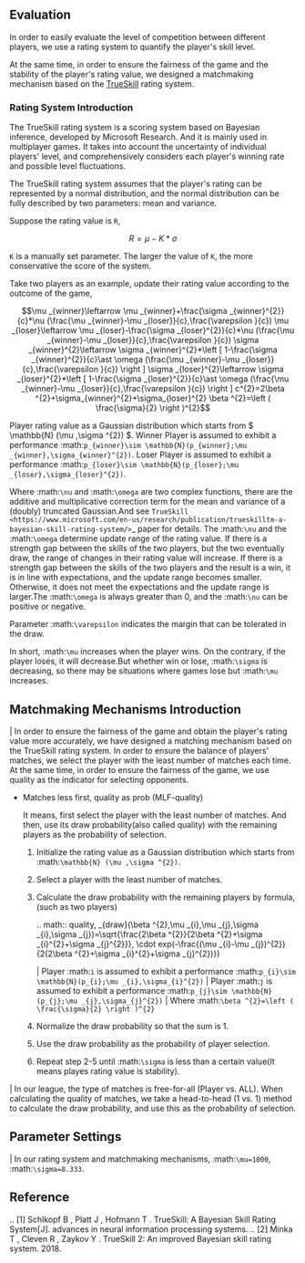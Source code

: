 ## Evaluation

In order to easily evaluate the level of competition between different players, we use a rating system to quantify the player's skill level. 
  
At the same time, in order to ensure the fairness of the game and the stability of the player's rating value, we designed a matchmaking mechanism based on the [TrueSkill](https://trueskill.org/) rating system.


### Rating System Introduction

The TrueSkill rating system is a scoring system based on Bayesian inference, developed by Microsoft Research. And it is mainly used in multiplayer games. It takes into account the uncertainty of individual players' level, and comprehensively considers each player's winning rate and possible level fluctuations.

The TrueSkill rating system assumes that the player's rating can be represented by a normal distribution, and the normal distribution can be fully described by two parameters: mean and variance. 

Suppose the rating value is `R`, 

```math
R = \mu - K*\sigma
```

`K` is a manually set parameter. The larger the value of `K`, the more conservative the score of the system.

Take two players as an example, update their rating value according to the outcome of the game,

```math
\mu _{winner}\leftarrow \mu _{winner}+\frac{\sigma _{winner}^{2}}{c}*\nu (\frac{\mu _{winner}-\mu _{loser}}{c},\frac{\varepsilon }{c})

\mu _{loser}\leftarrow \mu _{loser}-\frac{\sigma _{loser}^{2}}{c}*\nu (\frac{\mu _{winner}-\mu _{loser}}{c},\frac{\varepsilon }{c})

\sigma _{winner}^{2}\leftarrow \sigma _{winner}^{2}*\left [ 1-\frac{\sigma _{winner}^{2}}{c}\ast \omega (\frac{\mu _{winner}-\mu _{loser}}{c},\frac{\varepsilon }{c}) \right ]

\sigma _{loser}^{2}\leftarrow \sigma _{loser}^{2}*\left [ 1-\frac{\sigma _{loser}^{2}}{c}\ast \omega (\frac{\mu _{winner}-\mu _{loser}}{c},\frac{\varepsilon }{c}) \right ]

c^{2}=2\beta ^{2}+\sigma_{winner}^{2}+\sigma_{loser}^{2} 
\beta ^{2}=\left ( \frac{\sigma}{2} \right )^{2}
```

Player rating value as a Gaussian distribution which starts from $ \mathbb{N} (\mu ,\sigma ^{2}) $.
Winner Player is assumed to exhibit a performance :math:`p_{winner}\sim \mathbb{N}(p_{winner};\mu _{winner},\sigma_{winner}^{2})`.
Loser  Player is assumed to exhibit a performance :math:`p_{loser}\sim \mathbb{N}(p_{loser};\mu _{loser},\sigma_{loser}^{2})`.
        
Where :math:`\nu` and :math:`\omega` are two complex functions, there are the additive and multiplicative correction term for the mean and variance of a (doubly) truncated Gaussian.And see `TrueSkill <https://www.microsoft.com/en-us/research/publication/trueskilltm-a-bayesian-skill-rating-system/>`_ paper for details. The :math:`\nu` and the :math:`\omega` determine update range of the rating value. If there is a strength gap between the skills of the two players, but the two eventually draw, the range of changes in their rating value will increase. If there is a strength gap between the skills of the two players and the result is a win, it is in line with expectations, and the update range becomes smaller. Otherwise, it does not meet the expectations and the update range is larger.The :math:`\omega` is always greater than 0, and the :math:`\nu` can be positive or negative.

Parameter :math:`\varepsilon` indicates the margin that can be tolerated in the draw.

In short, :math:`\mu` increases when the player wins. On the contrary, if the player loses, it will decrease.But whether win or lose, :math:`\sigma` is decreasing, so there may be situations where games lose but :math:`\mu` increases.


Matchmaking Mechanisms Introduction
-----------------------------------

| In order to ensure the fairness of the game and obtain the player's rating value more accurately, 
  we have designed a matching mechanism based on the TrueSkill rating system. 
  In order to ensure the balance of players' matches, we select the player with the least number of matches each time. 
  At the same time, in order to ensure the fairness of the game, we use quality as the indicator for selecting opponents.

* Matches less first, quality as prob (MLF-quality)

  It means, first select the player with the least number of matches. 
  And then, use its draw probability(also called quality) with the remaining players as the probability of selection.

  1. Initialize the rating value as a Gaussian distribution which starts from :math:`\mathbb{N} (\mu ,\sigma ^{2})`.
  2. Select a player with the least number of matches.
  3. Calculate the draw probability with the remaining players by formula,(such as two players)

        .. math:: quality\, _{draw}(\beta ^{2},\mu _{i},\mu _{j},\sigma _{i},\sigma _{j})=\sqrt{\frac{2\beta ^{2}}{2\beta ^{2}+\sigma _{i}^{2}+\sigma _{j}^{2}}}\, \cdot exp(-\frac{(\mu _{i}-\mu _{j})^{2}}{2(2\beta ^{2}+\sigma _{i}^{2}+\sigma _{j}^{2})})

        | Player :math:`i` is assumed to exhibit a performance :math:`p_{i}\sim \mathbb{N}(p_{i};\mu _{i},\sigma_{i}^{2})`
        | Player :math:`j` is assumed to exhibit a performance :math:`p_{j}\sim \mathbb{N}(p_{j};\mu _{j},\sigma_{j}^{2})`
        | Where :math:`\beta ^{2}=\left ( \frac{\sigma}{2} \right )^{2}`

  4. Normalize the draw probability so that the sum is 1.
  5. Use the draw probability as the probability of player selection.
  6. Repeat step 2-5 until :math:`\sigma` is less than a certain value(It means playes rating value is stability).

| In our league, the type of matches is free-for-all (Player vs. ALL). 
  When calculating the quality of matches, we take a head-to-head (1 vs. 1) method to calculate the draw probability, 
  and use this as the probability of selection.

Parameter Settings
------------------

| In our rating system and matchmaking mechanisms, :math:`\mu=1000`, :math:`\sigma=8.333`.


Reference
---------
  .. [1] Schlkopf B , Platt J , Hofmann T . TrueSkill: A Bayesian Skill Rating System[J]. advances in neural information processing systems.
  .. [2] Minka T ,  Cleven R ,  Zaykov Y . TrueSkill 2: An improved Bayesian skill rating system.  2018.









